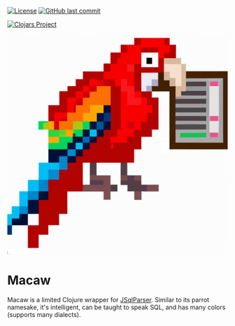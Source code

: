 [![License](https://img.shields.io/badge/license-Eclipse%20Public%20License-blue.svg?style=for-the-badge)](https://raw.githubusercontent.com/metabase/macaw/master/LICENSE)
[![GitHub last commit](https://img.shields.io/github/last-commit/metabase/second-date?style=for-the-badge)](https://github.com/metabase/macaw/commits/)

[![Clojars Project](https://clojars.org/metabase/macaw/latest-version.svg)](https://clojars.org/metabase/macaw)

![Macaw logo](./assets/logo.png)

# Macaw

Macaw is a limited Clojure wrapper for
[JSqlParser](https://github.com/JSQLParser/JSqlParser). Similar to its parrot
namesake, it's intelligent, can be taught to speak SQL, and has many colors
(supports many dialects).
